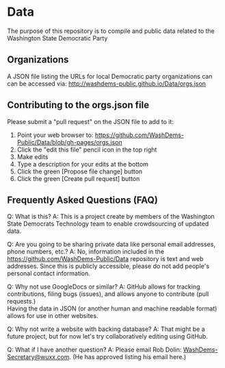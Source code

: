 # Data
The purpose of this repository is to compile and public data related to the Washington State Democratic Party 

## Organizations
A JSON file listing the URLs for local Democratic party organizations can can be accessed via: http://washdems-public.github.io/Data/orgs.json

## Contributing to the orgs.json file
Please submit a "pull request" on the JSON file to add to it:
  1. Point your web browser to: https://github.com/WashDems-Public/Data/blob/gh-pages/orgs.json
  2. Click the "edit this file" pencil icon in the top right
  3. Make edits
  4. Type a description for your edits at the bottom
  5. Click the green [Propose file change] button 
  6. Click the green [Create pull request] button

## Frequently Asked Questions (FAQ)
Q: What is this?
A: This is a project create by members of the Washington State Democrats Technology team to enable crowdsourcing of updated data.

Q: Are you going to be sharing private data like personal email addresses, phone numbers, etc.?
A: No, information included in the https://github.com/WashDems-Public/Data repository is text and web addresses.
Since this is publicly accessible, please do not add people's personal contact information.  

Q: Why not use GoogleDocs or similar?
A: GitHub allows for tracking contributions, filing bugs (issues), and allows anyone to contribute (pull requests.)  
Having the data in JSON (or another human and machine readable format) allows for use in other websites.

Q: Why not write a website with backing database?
A: That might be a future project, but for now let's try collaboratively editing using GitHub.

Q: What if I have another question?
A: Please email Rob Dolin: WashDems-Secretary@wuxx.com.  (He has approved listing his email here.)
